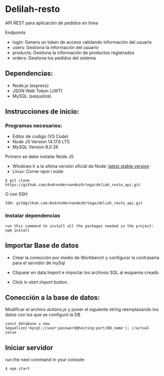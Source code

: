 # Delilah-resto
API REST para aplicación de pedidos en linea 

Endpoints 
* login: Genera un token de acceso validando información del usuario
* users: Gestiona la información del usuario
* products: Gestiona la información de productos registrados
* orders: Gestiona los pedidos del sistema

## Dependencias:

* Node.js (express)
* JSON Web Token (JWT)
* MySQL (sequalize)

## Instrucciones de inicio:

### Programas necesarios:
- Editor de codigo (VS Code)
- Node JS Version 14.17.6 LTS
- MySQL Version 8.0.26

Primero se debe instalar Node JS
* Windows Ir a la ultima versión oficial de Node: [latest stable version](https://nodejs.org/en/download/)
* Linux: Correr npm i node

```
$ git clone https://github.com/AndresHernandezOrtega/deliah_resto_api.git
```
O con SSH 

```
SSH: git@github.com:AndresHernandezOrtega/deliah_resto_api.git
```
### Instalar dependencias

```
run this command to install all the packages needed in the project: npm install

```

## Importar Base de datos


- Crear la conección por medio de Workbench y configurar la contraseña para el servidor de mySql

- Cliquear en data Import e importar los archivos SQL al esquema creado

- Click in _start import_ button.

## Conección a la base de datos:

Modificar el archivo _actions.js_ y poner el siguiente string reemplazando los datos con los que se configuró la DB

```
const database = new Sequelize('mysql://user:password@hosting:port/DB_name'); //actual value
```

## Iniciar servidor
run the next command in your console:
```
$ npm start
```

